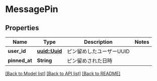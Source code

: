 # MessagePin

## Properties

Name | Type | Description | Notes
------------ | ------------- | ------------- | -------------
**user_id** | [**uuid::Uuid**](uuid::Uuid.md) | ピン留めしたユーザーUUID | 
**pinned_at** | **String** | ピン留めされた日時 | 

[[Back to Model list]](../README.md#documentation-for-models) [[Back to API list]](../README.md#documentation-for-api-endpoints) [[Back to README]](../README.md)


